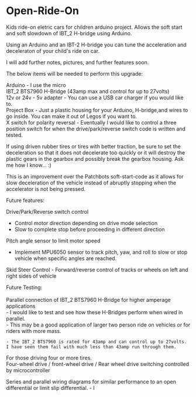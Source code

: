 # Open-Ride-On

Kids ride-on eletric cars for children arduino project. Allows the soft start and soft slowdown of IBT_2 H-bridge using Arduino.

Using an Arduino and an IBT-2 H-bridge you can tune the acceleration and deceleraton of your child's ride on car.

I will add further notes, pictures, and further features soon.

The below items will be needed to perform this upgrade:

Arduino - I use the micro <br>
IBT_2 BTS7960 H-Bridge (43amp max and control for up to 27volts)<br>
12v or 24v - 5v adapter - You can use a USB car charger if you would like to. <br>
Project Box - Just a plastic housing for your Arduino, H-bridge,and wires to go inside. You can make it out of Legos if you want to. <br>
X switch for polarity reversal - Eventually I would like to control a three position switch for when the drive/park/reverse switch code is written and tested.<br>   

If using driven rubber tires or tires with better traction, be sure to set the deceleration so that it does not decelerate too quickly or it will destroy the plastic gears in the gearbox and possibly break the gearbox housing. Ask me how I know... :)

This is an improvement over the Patchbots soft-start-code as it allows for slow deceleration of the vehicle instead of abruptly stopping when the accelerator is not being pressed. 

Future features: 

Drive/Park/Reverse switch control

- Control motor direction depending on drive mode selection
- Slow to complete stop before proceeding in different 
direction
	
Pitch angle sensor to limit motor speed
- Implement MPU6050 sensor to track pitch, yaw, and roll to
slow or stop vehicle when specific angles are reached. 

Skid Steer Control - Forward/reverse control of tracks or wheels on left and right sides of vehicle

Future Testing: <br>
<br>
Parallel connection of IBT_2 BTS7960 H-Bridge for higher amperage applications<br>
	- I would like to test and see how these H-Bridges perform when wired in parallel.<br> 
 	- This may be a good application of larger two person ride on vehicles or for riders with more mass.<br>

  
	- The IBT_2 BTS7960 is rated for 43amp and can control up to 27volts. I have seen them fail with much less than 43amp run through them.

For those driving four or more tires. <br>
	Four-wheel drive / front-wheel drive / Rear wheel drive switching controlled by microcontroller

Series and parallel wiring diagrams for similar performance to an open differential or limit slip differential.
	- I
 

